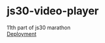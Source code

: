 # js30-video-player
11th part of js30 marathon  
[Deployment](https://garrethawke-js30-video-player.netlify.app/)
